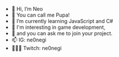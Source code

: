 - 👋 Hi, I’m Neo
- 👾 You can call me Pupa!
- 🌱 I’m currently learning JavaScript and C#
- 💫 I'm interesting in game development, 
- 🌻 and you can ask me to join your project.
- 📫 IG: ne0negi
- 🧚🏻‍♀️ Twitch: ne0negi
<!---
IssadaornNK/IssadaornNK is a ✨ special ✨ repository because its `README.md` (this file) appears on your GitHub profile.
You can click the Preview link to take a look at your changes.
--->
